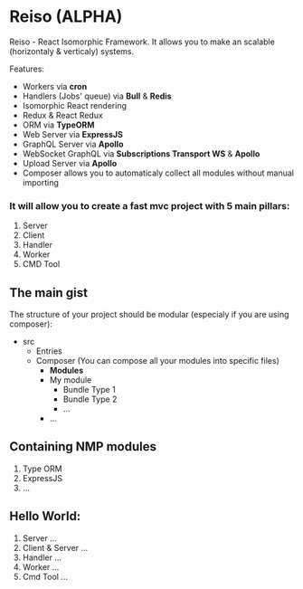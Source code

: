 # Reiso (ALPHA)

Reiso - React Isomorphic Framework.
It allows you to make an scalable (horizontaly & verticaly) systems.

Features:
- Workers via __cron__
- Handlers (Jobs' queue) via __Bull__ & __Redis__
- Isomorphic React rendering
- Redux & React Redux
- ORM via __TypeORM__
- Web Server via __ExpressJS__
- GraphQL Server via __Apollo__
- WebSocket GraphQL via __Subscriptions Transport WS__ & __Apollo__
- Upload Server via __Apollo__
- Composer allows you to automaticaly collect all modules without manual importing

### It will allow you to create a fast mvc project with 5 main pillars:

1) Server
2) Client
3) Handler
4) Worker
5) CMD Tool

## The main gist

The structure of your project should be modular (especialy if you are using composer):

- src
  - Entries
  - Composer (You can compose all your modules into specific files)
    - __Modules__
    - My module
      - Bundle Type 1
      - Bundle Type 2
      - ...
    - ...

## Containing NMP modules

1) Type ORM
2) ExpressJS
3) ...

## Hello World:

1) Server
...
2) Client & Server
...
3) Handler
...
4) Worker
...
5) Cmd Tool
...
